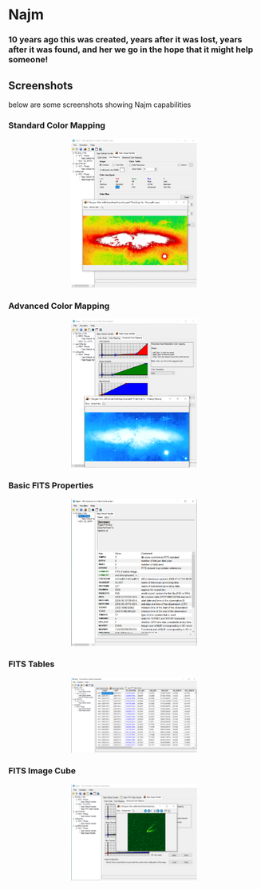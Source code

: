 # Najm

### 10 years ago this was created, years after it was lost, years after it was found, and her we go in the hope that it might help someone!

## Screenshots
below are some screenshots showing Najm capabilities

### Standard Color Mapping
<p align="center">
<img src="https://github.com/bluephoton/najm/blob/master/screenshot-02.png" width="50%" height="50%">
</p>

### Advanced Color Mapping
<p align="center">
<img src="https://github.com/bluephoton/najm/blob/master/screenshot-01.png" width="50%" height="50%">
</p>

### Basic FITS Properties
<p align="center">
<img src="https://github.com/bluephoton/najm/blob/master/screenshot-03.png" width="50%" height="50%">
</p>

### FITS Tables
<p align="center">
<img src="https://github.com/bluephoton/najm/blob/master/screenshot-04.png" width="50%" height="50%">
</p>

### FITS Image Cube
<p align="center">
<img src="https://github.com/bluephoton/najm/blob/master/screenshot-05.png" width="50%" height="50%">
</p>

